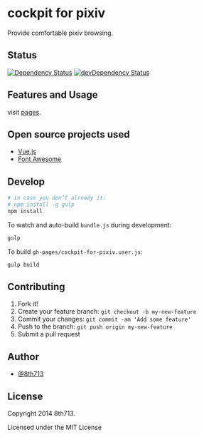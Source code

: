 # cockpit for pixiv
Provide comfortable pixiv browsing.

## Status
[![Dependency Status](https://david-dm.org/8th713/cockpit-for-pixiv.svg?style=flat)](https://david-dm.org/8th713/cockpit-for-pixiv)
[![devDependency Status](https://david-dm.org/8th713/cockpit-for-pixiv/dev-status.svg?style=flat)](https://david-dm.org/8th713/cockpit-for-pixiv#info=devDependencies)

## Features and Usage
visit [pages](http://8th713.github.io/cockpit-for-pixiv/).

## Open source projects used
* [Vue.js](https://github.com/yyx990803/vue)
* [Font Awesome](https://github.com/FortAwesome/Font-Awesome)

## Develop
```sh
# in case you don’t already it:
# npm install -g gulp
npm install
```

To watch and auto-build `bundle.js` during development:
```sh
gulp
```

To build `gh-pages/cockpit-for-pixiv.user.js`:
```sh
gulp build
```

## Contributing
1. Fork it!
2. Create your feature branch: `git checkout -b my-new-feature`
3. Commit your changes: `git commit -am 'Add some feature'`
4. Push to the branch: `git push origin my-new-feature`
5. Submit a pull request

## Author
* [@8th713](https://github.com/8th713)

## License
Copyright 2014 8th713.

Licensed under the MIT License
